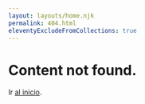 ```yaml
---
layout: layouts/home.njk
permalink: 404.html
eleventyExcludeFromCollections: true
---
```

# Content not found.

Ir <a href="/">al inicio</a>.

<!--

Read more: https://www.11ty.dev/docs/quicktips/not-found/

This will work for both GitHub pages and Netlify:

* https://help.github.com/articles/creating-a-custom-404-page-for-your-github-pages-site/
* https://www.netlify.com/docs/redirects/#custom-404

-->
